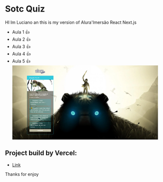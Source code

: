 # Sotc Quiz

HI Im Luciano an this is my version of Alura'Imersão React Next.js

- Aula 1 :+1: 
- Aula 2 :+1:
- Aula 3 :+1:
- Aula 4 :+1:
- Aula 5 :+1:
![Project Image](/_docs/capa.png)

## Project build by Vercel:

- [Link](https://sotc-quiz.lucianowribeiro.vercel.app/)

Thanks for enjoy
